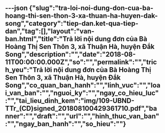 ---json
{"slug":"tra-loi-noi-dung-don-cua-ba-hoang-thi-sen-thon-3-xa-thuan-ha-huyen-dak-song","category":"tiep-dan.ket-qua-tiep-dan","tag":[],"layout":"van-ban.html","title":"Trả lời nội dung đơn của Bà Hoàng Thị Sen Thôn 3, xã Thuận Hà, huyện Đắk Song","description":"","date":"2018-08-11T00:00:00.000Z","so":"","permalink":"","trich_yeu":"Trả lời nội dung đơn của Bà Hoàng Thị Sen Thôn 3, xã Thuận Hà, huyện Đắk Song","co_quan_ban_hanh":"","linh_vuc":"","loai_van_ban":"","nguoi_ky":"","ngay_co_hieu_luc":"","tai_lieu_dinh_kem":"img/109-UBND-TTr_(CD)signed_201808100429361710.pdf","banner":"","draft":"","url":"","hinh_thuc_van_ban":"","ngay_ban_hanh":"","so_hieu":""}
---
